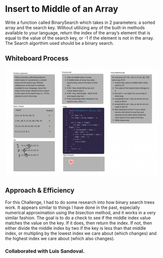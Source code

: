 # Insert to Middle of an Array
Write a function called BinarySearch which takes in 2 parameters: a sorted array and the search key. Without utilizing any of the built-in methods available to your language, return the index of the array’s element that is equal to the value of the search key, or -1 if the element is not in the array. The Search algorthim used should be a binary search. 
## Whiteboard Process
![Whiteboard](../array-binary-search/array-binary-search.png)

## Approach & Efficiency
For this Challenge, I had to do some research into how binary search trees work. It appears similar to things I have done in the past, especially numerical approximation using the bisection method, and it works in a very similar fashion. The goal is to do a check to see if the middle index value matches the value on the key. If it does, then return the index. If not, then either divide the middle index by two if the key is less than that middle index, or multipling by the lowest index we care about (which changes) and the highest index we care about (which also changes). 

### Collaborated with Luis Sandoval. 